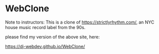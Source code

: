 # WebClone

Note to instructors: 
This is a clone of https://strictlyrhythm.com/, an NYC house music record label from the 90s.

please find my version of the above site, here:

https://dj-webdev.github.io/WebClone/


